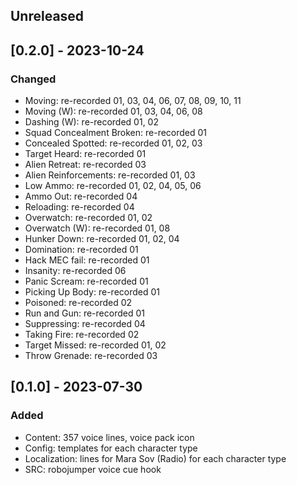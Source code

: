 ## Unreleased

## [0.2.0] - 2023-10-24

### Changed

- Moving: re-recorded 01, 03, 04, 06, 07, 08, 09, 10, 11
- Moving (W): re-recorded 01, 03, 04, 06, 08
- Dashing (W): re-recorded 01, 02
- Squad Concealment Broken: re-recorded 01
- Concealed Spotted: re-recorded 01, 02, 03
- Target Heard: re-recorded 01
- Alien Retreat: re-recorded 03
- Alien Reinforcements: re-recorded 01, 03
- Low Ammo: re-recorded 01, 02, 04, 05, 06
- Ammo Out: re-recorded 04
- Reloading: re-recorded 04
- Overwatch: re-recorded 01, 02
- Overwatch (W): re-recorded 01, 08
- Hunker Down: re-recorded 01, 02, 04
- Domination: re-recorded 01
- Hack MEC fail: re-recorded 01
- Insanity: re-recorded 06
- Panic Scream: re-recorded 01
- Picking Up Body: re-recorded 01
- Poisoned: re-recorded 02
- Run and Gun: re-recorded 01
- Suppressing: re-recorded 04
- Taking Fire: re-recorded 02
- Target Missed: re-recorded 01, 02
- Throw Grenade: re-recorded 03

## [0.1.0] - 2023-07-30

### Added

- Content: 357 voice lines, voice pack icon
- Config: templates for each character type
- Localization: lines for Mara Sov (Radio) for each character type
- SRC: robojumper voice cue hook
